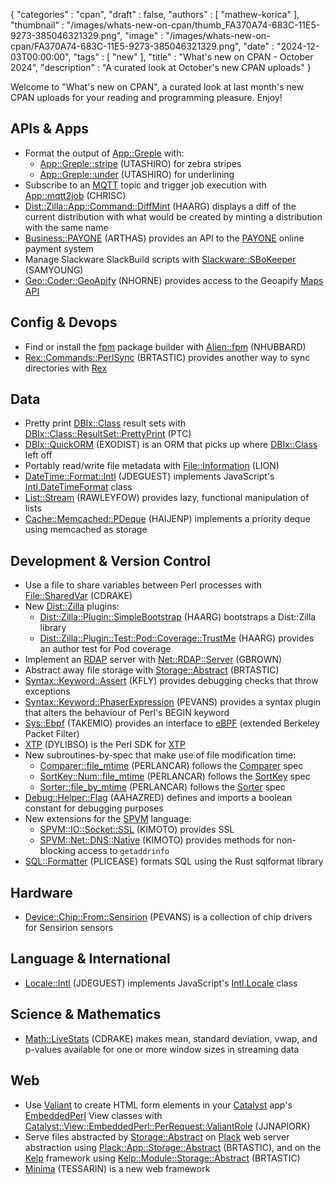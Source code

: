 {
   "categories" : "cpan",
   "draft" : false,
   "authors" : [
      "mathew-korica"
   ],
   "thumbnail" : "/images/whats-new-on-cpan/thumb_FA370A74-683C-11E5-9273-385046321329.png",
   "image" : "/images/whats-new-on-cpan/FA370A74-683C-11E5-9273-385046321329.png",
   "date" : "2024-12-03T00:00:00",
   "tags" : [
      "new"
   ],
   "title" : "What's new on CPAN - October 2024",
   "description" : "A curated look at October's new CPAN uploads"
}


Welcome to "What's new on CPAN", a curated look at last month's new CPAN uploads for your reading and programming pleasure. Enjoy!

APIs & Apps
-----------
* Format the output of [App::Greple](https://metacpan.org/pod/App::Greple) with:
    * [App::Greple::stripe](https://metacpan.org/pod/App::Greple::stripe) (UTASHIRO) for zebra stripes
    * [App::Greple::under](https://metacpan.org/pod/App::Greple::under) (UTASHIRO) for underlining
* Subscribe to an [MQTT](https://mqtt.org) topic and trigger job execution with [App::mqtt2job](https://metacpan.org/pod/App::mqtt2job) (CHRISC)
* [Dist::Zilla::App::Command::DiffMint](https://metacpan.org/pod/Dist::Zilla::App::Command::DiffMint) (HAARG) displays a diff of the current distribution with what would be created by minting a distribution with the same name
* [Business::PAYONE](https://metacpan.org/pod/Business::PAYONE) (ARTHAS) provides an API to the [PAYONE](https://www.payone.com) online payment system
* Manage Slackware SlackBuild scripts with [Slackware::SBoKeeper](https://metacpan.org/pod/Slackware::SBoKeeper) (SAMYOUNG)
* [Geo::Coder::GeoApify](https://metacpan.org/pod/Geo::Coder::GeoApify) (NHORNE) provides access to the Geoapify [Maps API](https://www.geoapify.com/maps-api)


Config & Devops
---------------
* Find or install the [fpm](https://fpm.readthedocs.io) package builder with [Alien::fpm](https://metacpan.org/pod/Alien::fpm) (NHUBBARD)
* [Rex::Commands::PerlSync](https://metacpan.org/pod/Rex::Commands::PerlSync) (BRTASTIC) provides another way to sync directories with [Rex](https://metacpan.org/pod/Rex)


Data
----
* Pretty print [DBIx::Class](https://metacpan.org/pod/DBIx::Class) result sets with [DBIx::Class::ResultSet::PrettyPrint](https://metacpan.org/pod/DBIx::Class::ResultSet::PrettyPrint) (PTC)
* [DBIx::QuickORM](https://metacpan.org/pod/DBIx::QuickORM) (EXODIST) is an ORM that picks up where [DBIx::Class](https://metacpan.org/pod/DBIx::Class) left off
* Portably read/write file metadata with [File::Information](https://metacpan.org/pod/File::Information) (LION)
* [DateTime::Format::Intl](https://metacpan.org/pod/DateTime::Format::Intl) (JDEGUEST) implements JavaScript's [Intl.DateTimeFormat](https://developer.mozilla.org/en-US/docs/Web/JavaScript/Reference/Global_Objects/Intl/DateTimeFormat) class
* [List::Stream](https://metacpan.org/pod/List::Stream) (RAWLEYFOW) provides lazy, functional manipulation of lists
* [Cache::Memcached::PDeque](https://metacpan.org/pod/Cache::Memcached::PDeque) (HAIJENP) implements a priority deque using memcached as storage


Development & Version Control
-----------------------------
* Use a file to share variables between Perl processes with [File::SharedVar](https://metacpan.org/pod/File::SharedVar) (CDRAKE)
* New [Dist::Zilla](https://metacpan.org/pod/Dist::Zilla) plugins:
    * [Dist::Zilla::Plugin::SimpleBootstrap](https://metacpan.org/pod/Dist::Zilla::Plugin::SimpleBootstrap) (HAARG) bootstraps a Dist::Zilla library
    * [Dist::Zilla::Plugin::Test::Pod::Coverage::TrustMe](https://metacpan.org/pod/Dist::Zilla::Plugin::Test::Pod::Coverage::TrustMe) (HAARG) provides an author test for Pod coverage
* Implement an [RDAP](https://www.icann.org/rdap) server with [Net::RDAP::Server](https://metacpan.org/pod/Net::RDAP::Server) (GBROWN)
* Abstract away file storage with [Storage::Abstract](https://metacpan.org/pod/Storage::Abstract) (BRTASTIC)
* [Syntax::Keyword::Assert](https://metacpan.org/pod/Syntax::Keyword::Assert) (KFLY) provides debugging checks that throw exceptions
* [Syntax::Keyword::PhaserExpression](https://metacpan.org/pod/Syntax::Keyword::PhaserExpression) (PEVANS) provides a syntax plugin that alters the behaviour of Perl's BEGIN keyword
* [Sys::Ebpf](https://metacpan.org/pod/Sys::Ebpf) (TAKEMIO) provides an interface to [eBPF](https://ebpf.io) (extended Berkeley Packet Filter)
* [XTP](https://metacpan.org/pod/XTP) (DYLIBSO) is the Perl SDK for [XTP](https://www.getxtp.com)
* New subroutines-by-spec that make use of file modification time:
    * [Comparer::file_mtime](https://metacpan.org/pod/Comparer::file_mtime) (PERLANCAR) follows the [Comparer](https://metacpan.org/pod/Comparer) spec
    * [SortKey::Num::file_mtime](https://metacpan.org/pod/SortKey::Num::file_mtime) (PERLANCAR) follows the [SortKey](https://metacpan.org/pod/SortKey) spec
    * [Sorter::file_by_mtime](https://metacpan.org/pod/Sorter::file_by_mtime) (PERLANCAR) follows the [Sorter](https://metacpan.org/pod/Sorter) spec
* [Debug::Helper::Flag](https://metacpan.org/pod/Debug::Helper::Flag) (AAHAZRED) defines and imports a boolean constant for debugging purposes
* New extensions for the [SPVM](https://metacpan.org/pod/SPVM) language:
    * [SPVM::IO::Socket::SSL](https://metacpan.org/pod/SPVM::IO::Socket::SSL) (KIMOTO) provides SSL
    * [SPVM::Net::DNS::Native](https://metacpan.org/pod/SPVM::Net::DNS::Native) (KIMOTO) provides methods for non-blocking access to `getaddrinfo`
* [SQL::Formatter](https://metacpan.org/pod/SQL::Formatter) (PLICEASE) formats SQL using the Rust sqlformat library


Hardware
--------
* [Device::Chip::From::Sensirion](https://metacpan.org/pod/Device::Chip::From::Sensirion) (PEVANS) is a collection of chip drivers for Sensirion sensors


Language & International
------------------------
* [Locale::Intl](https://metacpan.org/pod/Locale::Intl) (JDEGUEST) implements JavaScript's [Intl.Locale](https://developer.mozilla.org/en-US/docs/Web/JavaScript/Reference/Global_Objects/Intl/Locale) class


Science & Mathematics
---------------------
* [Math::LiveStats](https://metacpan.org/pod/Math::LiveStats) (CDRAKE) makes mean, standard deviation, vwap, and p-values available for one or more window sizes in streaming data


Web
---
* Use [Valiant](https://metacpan.org/dist/Valiant) to create HTML form elements in your [Catalyst](https://metacpan.org/pod/Catalyst::Runtime) app's [EmbeddedPerl](https://metacpan.org/pod/Template::EmbeddedPerl) View classes with [Catalyst::View::EmbeddedPerl::PerRequest::ValiantRole](https://metacpan.org/pod/Catalyst::View::EmbeddedPerl::PerRequest::ValiantRole) (JJNAPIORK)
* Serve files abstracted by [Storage::Abstract](https://metacpan.org/pod/Storage::Abstract) on [Plack](https://metacpan.org/pod/Plack) web server abstraction using [Plack::App::Storage::Abstract](https://metacpan.org/pod/Plack::App::Storage::Abstract) (BRTASTIC), and on the [Kelp](https://metacpan.org/pod/Kelp) framework using [Kelp::Module::Storage::Abstract](https://metacpan.org/pod/Kelp::Module::Storage::Abstract) (BRTASTIC)
* [Minima](https://metacpan.org/pod/Minima) (TESSARIN) is a new web framework
